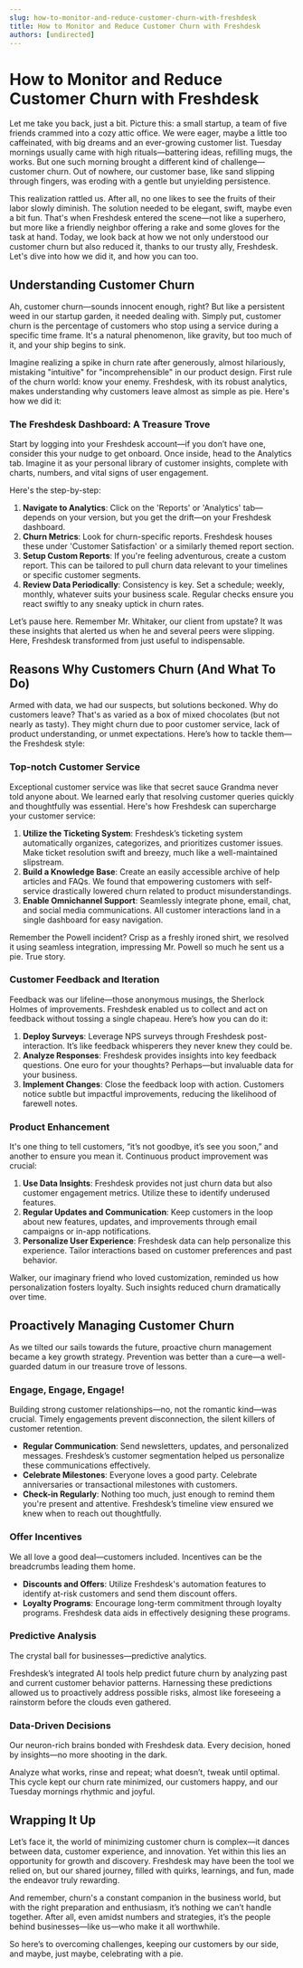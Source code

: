 ```yaml
---
slug: how-to-monitor-and-reduce-customer-churn-with-freshdesk
title: How to Monitor and Reduce Customer Churn with Freshdesk
authors: [undirected]
---
```



# How to Monitor and Reduce Customer Churn with Freshdesk

Let me take you back, just a bit. Picture this: a small startup, a team of five friends crammed into a cozy attic office. We were eager, maybe a little too caffeinated, with big dreams and an ever-growing customer list. Tuesday mornings usually came with high rituals—battering ideas, refilling mugs, the works. But one such morning brought a different kind of challenge—customer churn. Out of nowhere, our customer base, like sand slipping through fingers, was eroding with a gentle but unyielding persistence. 

This realization rattled us. After all, no one likes to see the fruits of their labor slowly diminish. The solution needed to be elegant, swift, maybe even a bit fun. That's when Freshdesk entered the scene—not like a superhero, but more like a friendly neighbor offering a rake and some gloves for the task at hand. Today, we look back at how we not only understood our customer churn but also reduced it, thanks to our trusty ally, Freshdesk. Let's dive into how we did it, and how you can too.

## Understanding Customer Churn

Ah, customer churn—sounds innocent enough, right? But like a persistent weed in our startup garden, it needed dealing with. Simply put, customer churn is the percentage of customers who stop using a service during a specific time frame. It's a natural phenomenon, like gravity, but too much of it, and your ship begins to sink. 

Imagine realizing a spike in churn rate after generously, almost hilariously, mistaking "intuitive" for "incomprehensible" in our product design. First rule of the churn world: know your enemy. Freshdesk, with its robust analytics, makes understanding why customers leave almost as simple as pie. Here's how we did it:

### The Freshdesk Dashboard: A Treasure Trove

Start by logging into your Freshdesk account—if you don’t have one, consider this your nudge to get onboard. Once inside, head to the Analytics tab. Imagine it as your personal library of customer insights, complete with charts, numbers, and vital signs of user engagement.

Here's the step-by-step:

1. **Navigate to Analytics**: Click on the 'Reports' or 'Analytics' tab—depends on your version, but you get the drift—on your Freshdesk dashboard.
2. **Churn Metrics**: Look for churn-specific reports. Freshdesk houses these under 'Customer Satisfaction' or a similarly themed report section.
3. **Setup Custom Reports**: If you're feeling adventurous, create a custom report. This can be tailored to pull churn data relevant to your timelines or specific customer segments.
4. **Review Data Periodically**: Consistency is key. Set a schedule; weekly, monthly, whatever suits your business scale. Regular checks ensure you react swiftly to any sneaky uptick in churn rates.

Let’s pause here. Remember Mr. Whitaker, our client from upstate? It was these insights that alerted us when he and several peers were slipping. Here, Freshdesk transformed from just useful to indispensable.

## Reasons Why Customers Churn (And What To Do)

Armed with data, we had our suspects, but solutions beckoned. Why do customers leave? That's as varied as a box of mixed chocolates (but not nearly as tasty). They might churn due to poor customer service, lack of product understanding, or unmet expectations. Here’s how to tackle them—the Freshdesk style:

### Top-notch Customer Service

Exceptional customer service was like that secret sauce Grandma never told anyone about. We learned early that resolving customer queries quickly and thoughtfully was essential. Here's how Freshdesk can supercharge your customer service:

1. **Utilize the Ticketing System**: Freshdesk’s ticketing system automatically organizes, categorizes, and prioritizes customer issues. Make ticket resolution swift and breezy, much like a well-maintained slipstream.
2. **Build a Knowledge Base**: Create an easily accessible archive of help articles and FAQs. We found that empowering customers with self-service drastically lowered churn related to product misunderstandings.
3. **Enable Omnichannel Support**: Seamlessly integrate phone, email, chat, and social media communications. All customer interactions land in a single dashboard for easy navigation.

Remember the Powell incident? Crisp as a freshly ironed shirt, we resolved it using seamless integration, impressing Mr. Powell so much he sent us a pie. True story.

### Customer Feedback and Iteration

Feedback was our lifeline—those anonymous musings, the Sherlock Holmes of improvements. Freshdesk enabled us to collect and act on feedback without tossing a single chapeau. Here’s how you can do it:

1. **Deploy Surveys**: Leverage NPS surveys through Freshdesk post-interaction. It’s like feedback whisperers they never knew they could be.
2. **Analyze Responses**: Freshdesk provides insights into key feedback questions. One euro for your thoughts? Perhaps—but invaluable data for your business.
3. **Implement Changes**: Close the feedback loop with action. Customers notice subtle but impactful improvements, reducing the likelihood of farewell notes.

### Product Enhancement

It's one thing to tell customers, “it’s not goodbye, it’s see you soon,” and another to ensure you mean it. Continuous product improvement was crucial:

1. **Use Data Insights**: Freshdesk provides not just churn data but also customer engagement metrics. Utilize these to identify underused features.
2. **Regular Updates and Communication**: Keep customers in the loop about new features, updates, and improvements through email campaigns or in-app notifications.
3. **Personalize User Experience**: Freshdesk data can help personalize this experience. Tailor interactions based on customer preferences and past behavior.

Walker, our imaginary friend who loved customization, reminded us how personalization fosters loyalty. Such insights reduced churn dramatically over time.

## Proactively Managing Customer Churn

As we tilted our sails towards the future, proactive churn management became a key growth strategy. Prevention was better than a cure—a well-guarded datum in our treasure trove of lessons. 

### Engage, Engage, Engage!

Building strong customer relationships—no, not the romantic kind—was crucial. Timely engagements prevent disconnection, the silent killers of customer retention. 

- **Regular Communication**: Send newsletters, updates, and personalized messages. Freshdesk’s customer segmentation helped us personalize these communications effectively.
- **Celebrate Milestones**: Everyone loves a good party. Celebrate anniversaries or transactional milestones with customers. 
- **Check-in Regularly**: Nothing too much, just enough to remind them you're present and attentive. Freshdesk’s timeline view ensured we knew when to reach out thoughtfully.

### Offer Incentives

We all love a good deal—customers included. Incentives can be the breadcrumbs leading them home.

- **Discounts and Offers**: Utilize Freshdesk's automation features to identify at-risk customers and send them discount offers.
- **Loyalty Programs**: Encourage long-term commitment through loyalty programs. Freshdesk data aids in effectively designing these programs.

### Predictive Analysis

The crystal ball for businesses—predictive analytics. 

Freshdesk’s integrated AI tools help predict future churn by analyzing past and current customer behavior patterns. Harnessing these predictions allowed us to proactively address possible risks, almost like foreseeing a rainstorm before the clouds even gathered.

### Data-Driven Decisions

Our neuron-rich brains bonded with Freshdesk data. Every decision, honed by insights—no more shooting in the dark.

Analyze what works, rinse and repeat; what doesn’t, tweak until optimal. This cycle kept our churn rate minimized, our customers happy, and our Tuesday mornings rhythmic and joyful.

## Wrapping It Up

Let’s face it, the world of minimizing customer churn is complex—it dances between data, customer experience, and innovation. Yet within this lies an opportunity for growth and discovery. Freshdesk may have been the tool we relied on, but our shared journey, filled with quirks, learnings, and fun, made the endeavor truly rewarding.

And remember, churn's a constant companion in the business world, but with the right preparation and enthusiasm, it’s nothing we can’t handle together. After all, even amidst numbers and strategies, it’s the people behind businesses—like us—who make it all worthwhile.

So here’s to overcoming challenges, keeping our customers by our side, and maybe, just maybe, celebrating with a pie.